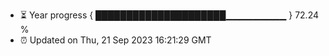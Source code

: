 - ⏳ Year progress { █████████████████████▁▁▁▁▁▁▁▁▁ } 72.24 %
- ⏰ Updated on Thu, 21 Sep 2023 16:21:29 GMT

